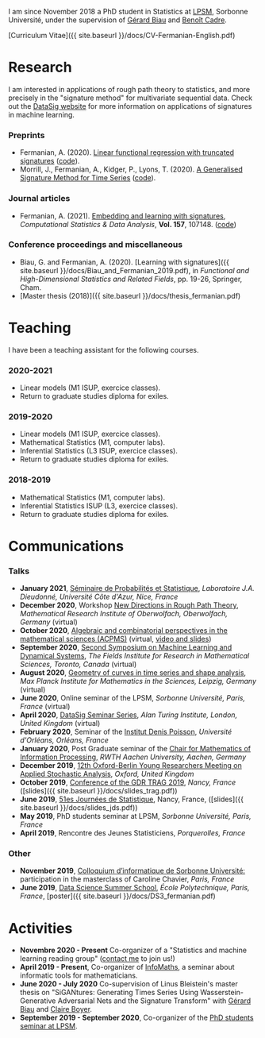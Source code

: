 
I am since November 2018 a PhD student in Statistics at [LPSM](http://www.lpsm.paris/), Sorbonne Université, under the supervision of [Gérard Biau](http://www.lsta.upmc.fr/biau.html) and [Benoît Cadre](https://w3.ens-rennes.fr/math/people/benoit.cadre/).

[Curriculum Vitae]({{ site.baseurl }}/docs/CV-Fermanian-English.pdf)

# Research 

I am interested in applications of rough path theory to statistics, and more precisely in the "signature method" for multivariate sequential data. Check out the [DataSig website](https://datasig.ac.uk) for more information on applications of signatures in machine learning.

### Preprints

* Fermanian, A. (2020). [Linear functional regression with truncated signatures](https://arxiv.org/pdf/2006.08442.pdf) ([code](https://github.com/afermanian/signature-regression)).
* Morrill, J., Fermanian, A., Kidger, P., Lyons, T. (2020). [A Generalised Signature Method for Time Series](https://arxiv.org/pdf/2006.00873.pdf) ([code](https://github.com/jambo6/generalised-signature-method)).

### Journal articles 

* Fermanian, A. (2021). [Embedding and learning with signatures](https://arxiv.org/pdf/1911.13211.pdf), *Computational Statistics & Data Analysis*, **Vol. 157**, 107148. ([code](https://github.com/afermanian/embedding_with_signatures))

### Conference proceedings and miscellaneous

* Biau, G. and Fermanian, A. (2020). [Learning with signatures]({{ site.baseurl }}/docs/Biau_and_Fermanian_2019.pdf), in *Functional and High-Dimensional Statistics and Related Fields*, pp. 19-26, Springer, Cham.
* [Master thesis (2018)]({{ site.baseurl }}/docs/thesis_fermanian.pdf)

# Teaching

I have been a teaching assistant for the following courses.

### 2020-2021
* Linear models (M1 ISUP, exercice classes).
* Return to graduate studies diploma for exiles.

### 2019-2020
* Linear models (M1 ISUP, exercice classes).
* Mathematical Statistics (M1, computer labs).
* Inferential Statistics (L3 ISUP, exercice classes).
* Return to graduate studies diploma for exiles.

### 2018-2019

* Mathematical Statistics (M1, computer labs).
* Inferential Statistics ISUP (L3, exercice classes).
* Return to graduate studies diploma for exiles.

# Communications

### Talks

* **January 2021**, [Séminaire de Probabilités et Statistique](https://math.unice.fr/seminairesequipeps/séminaire-de-léquipe-de-probabilités-et-statistique.html), *Laboratoire J.A. Dieudonné, Université Côte d'Azur, Nice, France*
* **December 2020**, Workshop [New Directions in Rough Path Theory](https://www.mfo.de/occasion/2050a/www_view), *Mathematical Research Institute of Oberwolfach, Oberwolfach, Germany* (virtual)
* **October 2020**, [Algebraic and combinatorial perspectives in the mathematical sciences (ACPMS)](https://www.math.ntnu.no/acpms/) (virtual, [video and slides](https://www.math.ntnu.no/acpms/view_talk.html?id=63))
* **September 2020**, [Second Symposium on Machine Learning and Dynamical Systems](http://www.fields.utoronto.ca/activities/20-21/dynamical), *The Fields Institute for Research in Mathematical Sciences, Toronto, Canada* (virtual)
* **August 2020**, [Geometry of curves in time series and shape analysis](https://www.mis.mpg.de/calendar/conferences/2020/geometry-of-curves2020.html), *Max Planck Institute for Mathematics in the Sciences, Leipzig, Germany* (virtual)
* **June 2020**, Online seminar of the LPSM, *Sorbonne Université, Paris, France* (virtual)
* **April 2020**, [DataSig Seminar Series](https://datasig.ac.uk/event/adeline-fermanian-discussing-xyz), *Alan Turing Institute, London, United Kingdom* (virtual)
* **February 2020**, Seminar of the [Institut Denis Poisson](https://www.idpoisson.fr), *Université d'Orléans, Orléans, France*
* **January 2020**, Post Graduate seminar of the [Chair for Mathematics of Information Processing](https://www.mathc.rwth-aachen.de/en/home/home/), *RWTH Aachen University, Aachen, Germany*
* **December 2019**, [12th Oxford-Berlin Young Researchers Meeting on Applied Stochastic Analysis](https://www.maths.ox.ac.uk/events/conferences/12th-oxford-berlin-conference), *Oxford, United Kingdom*
* **October 2019**, [Conference of the GDR TRAG 2019](https://trag2019.event.univ-lorraine.fr/), *Nancy, France* ([slides]({{ site.baseurl }}/docs/slides_trag.pdf))
* **June 2019**, [51es Journées de Statistique](http://jds2019.sfds.asso.fr/), Nancy, France, ([slides]({{ site.baseurl }}/docs/slides_jds.pdf))
* **May 2019**, PhD students seminar at LPSM, *Sorbonne Université, Paris, France*
* **April 2019**, Rencontre des Jeunes Statisticiens, *Porquerolles, France*

### Other

* **November 2019**, [Colloquium d’informatique de Sorbonne Université:](https://www.lip6.fr/colloquium/?guest=Chavier) participation in the masterclass of Caroline Chavier, *Paris, France*
* **June 2019**, [Data Science Summer School](https://www.ds3-datascience-polytechnique.fr/), *École Polytechnique, Paris, France*, [poster]({{ site.baseurl }}/docs/DS3_fermanian.pdf)

# Activities

* **Novembre 2020 - Present** Co-organizer of a "Statistics and machine learning reading group" ([contact me](mailto:adeline.fermanian@sorbonne-universite.fr) to join us!)
* **April 2019 - Present**, Co-organizer of [InfoMaths](http://infomath.pages.math.cnrs.fr/), a seminar about informatic tools for mathematicians.
* **June 2020 - July 2020** Co-supervision of Linus Bleistein's master thesis on "SiGANtures: Generating Times Series Using
Wasserstein-Generative Adversarial Nets and the Signature Transform" with [Gérard Biau](http://www.lsta.upmc.fr/biau.html) and [Claire Boyer](https://www.lpsm.paris/pageperso/boyer/index.html).
* **September 2019 - September 2020**, Co-organizer of the [PhD students seminar at LPSM](http://www.lpsm.paris/agenda/seminaires-gdt/gtt/).




